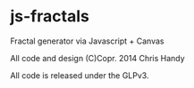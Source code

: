js-fractals
===========

Fractal generator via Javascript + Canvas

All code and design (C)Copr. 2014 Chris Handy

All code is released under the GLPv3.

